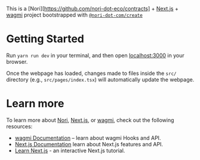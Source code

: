 This is a [Nori][https://github.com/nori-dot-eco/contracts] + [Next.js](https://nextjs.org) + [wagmi](https://wagmi.sh) project bootstrapped with [`@nori-dot-com/create`](https://github.com/nori-dot-eco/create)

# Getting Started

Run `yarn run dev` in your terminal, and then open [localhost:3000](http://localhost:3000) in your browser.

Once the webpage has loaded, changes made to files inside the `src/` directory (e.g., `src/pages/index.tsx`) will automatically update the webpage.

# Learn more

To learn more about [Nori](https://nori.com), [Next.js](https://nextjs.org), or [wagmi](https://wagmi.sh), check out the following resources:

- [wagmi Documentation](https://wagmi.sh) – learn about wagmi Hooks and API.
- [Next.js Documentation](https://nextjs.org/docs) learn about Next.js features and API.
- [Learn Next.js](https://nextjs.org/learn) - an interactive Next.js tutorial.
